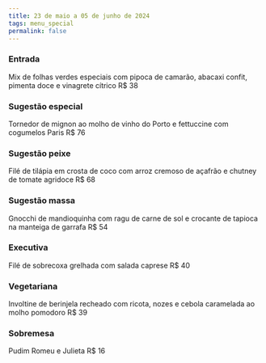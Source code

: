 ```yaml
---
title: 23 de maio a 05 de junho de 2024
tags: menu_special
permalink: false
---
```

### E﻿ntrada

M﻿ix de folhas verdes especiais com pipoca de camarão, abacaxi confit, pimenta doce e vinagrete cítrico R$ 38

### Sugestão especial

Tornedor de  mignon ao molho de vinho do Porto e fettuccine com cogumelos Paris R$ 76

### Sugestão peixe

Filé de tilápia em crosta de coco com arroz cremoso de açafrão e chutney de tomate agridoce R$ 68

### Sugestão massa

Gnocchi de mandioquinha com ragu de carne de sol e crocante de tapioca na manteiga de garrafa R$ 54

### Executiva

F﻿ilé de sobrecoxa grelhada com salada caprese R$ 40

### **Vegetariana**

Involtine de berinjela recheado com ricota, nozes e cebola caramelada ao molho pomodoro R$ 39

### Sobremesa

Pudim Romeu e Julieta R$ 16